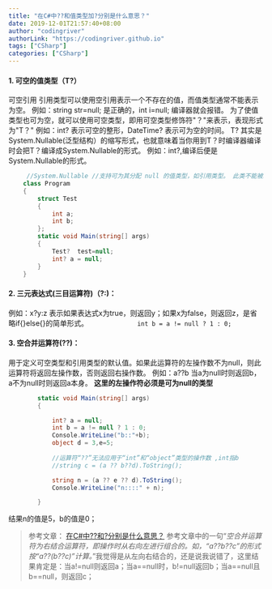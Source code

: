 ```yaml
---
title: "在C#中??和值类型加?分别是什么意思？"
date: 2019-12-01T21:57:40+08:00
author: "codingriver"
authorLink: "https://codingriver.github.io"
tags: ["CSharp"]
categories: ["CSharp"]
---
```


<!--more-->

#### 1. 可空的值类型（T?）
可空引用
引用类型可以使用空引用表示一个不存在的值，而值类型通常不能表示为空。
例如：string str=null; 是正确的，int i=null; 编译器就会报错。
为了使值类型也可为空，就可以使用可空类型，即用可空类型修饰符"？"来表示，表现形式为"T？"
例如：int? 表示可空的整形，DateTime? 表示可为空的时间。
T? 其实是System.Nullable(泛型结构）的缩写形式，也就意味着当你用到T？时编译器编译 时会把T？编译成System.Nullable的形式。
例如：int?,编译后便是System.Nullable的形式。
```csharp
     //System.Nullable //支持可为其分配 null 的值类型，如引用类型。 此类不能被继承。
    class Program
    {
        struct Test
        {
            int a;
            int b;
        };
        static void Main(string[] args)
        {
            Test?  test=null;
            int? a = null;
        }
    }
```
####  2. 三元表达式(三目运算符)（?:)：
例如：x?y:z 表示如果表达式x为true，则返回y；如果x为false，则返回z，是省略if{}else{}的简单形式。
`             int b = a != null ? 1 : 0;`
####  3. 空合并运算符(??)：
用于定义可空类型和引用类型的默认值。如果此运算符的左操作数不为null，则此运算符将返回左操作数，否则返回右操作数。
例如：a??b 当a为null时则返回b，a不为null时则返回a本身。
**这里的左操作符必须是可为null的类型**
```csharp
        static void Main(string[] args)
        {

            int? a = null;
            int b = a != null ? 1 : 0;
            Console.WriteLine("b::"+b);
            object d = 3,e=5;
            
            //运算符“??”无法应用于“int”和“object”类型的操作数 ,int指b
            //string c = (a ?? b??d).ToString();

            string n = (a ?? e ?? d).ToString();
            Console.WriteLine("n::::" + n);

        }
```
结果n的值是5，b的值是0；

>参考文章：
>[在C#中??和?分别是什么意思？](https://www.cnblogs.com/qixu/p/6047229.html)
>参考文章中的一句“*空合并运算符为右结合运算符，即操作时从右向左进行组合的。如，“a??b??c”的形式按“a??(b??c)”计算。*”我觉得是从左向右结合的，还是说我说错了，这里结果肯定是：当a!=null则返回a；当a\==null时，b!=null返回b；当a\==null且b\==null，则返回c；

